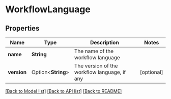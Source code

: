 # WorkflowLanguage

## Properties

Name | Type | Description | Notes
------------ | ------------- | ------------- | -------------
**name** | **String** | The name of the workflow language | 
**version** | Option<**String**> | The version of the workflow language, if any | [optional]

[[Back to Model list]](../README.md#documentation-for-models) [[Back to API list]](../README.md#documentation-for-api-endpoints) [[Back to README]](../README.md)


